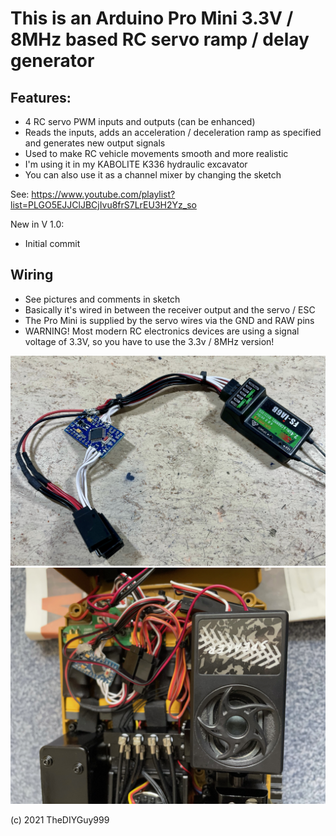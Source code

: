 # This is an Arduino Pro Mini 3.3V / 8MHz based RC servo ramp / delay generator
## Features:
- 4 RC servo PWM inputs and outputs (can be enhanced)
- Reads the inputs, adds an acceleration / deceleration ramp as specified and generates new output signals
- Used to make RC vehicle movements smooth and more realistic
- I'm using it in my KABOLITE K336 hydraulic excavator
- You can also use it as a channel mixer by changing the sketch

See: https://www.youtube.com/playlist?list=PLGO5EJJClJBCjIvu8frS7LrEU3H2Yz_so

New in V 1.0:
- Initial commit

## Wiring

- See pictures and comments in sketch
- Basically it's wired in between the receiver output and the servo / ESC
- The Pro Mini is supplied by the servo wires via the GND and RAW pins
- WARNING! Most modern RC electronics devices are using a signal voltage of 3.3V, so you have to use the 3.3v / 8MHz version!

![](pictures/wiring.jpg)
![](pictures/excavator.jpg)

(c) 2021 TheDIYGuy999
